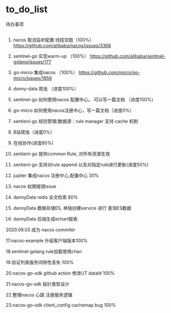 # to_do_list
待办事项

##
1. nacos 取消监听配置 线程空跑（100%）
https://github.com/alibaba/nacos/issues/3368

2. sentinel-go 实现warm-up （100%）
https://github.com/alibaba/sentinel-golang/issues/177

3. go-mirco 集成nacos （100%）
https://github.com/micro/go-micro/issues/1856

4. danny-data 爬虫 （进度100%）

5. sentinel-go 如何使用nacos 配置中心。 可以写一篇文档 （进度100%）

6. go-mirco 如何使用nacos注册中心，写一篇文档（进度0%）

7. sentienl-go 规则管理/数据源：rule manager 支持 cache 机制

8. B站爬虫（进度0%）

9. 在线协作(进度80%)

10. sentienl-go 提供common Rule, 对所有资源生效

11. sentienl-go 支持对rule append 以及对指定rule进行更新(进度50%)

12. jupiter 集成nacos 注册中心,配置中心 30%

13. nacos 权限报错issue

14. dannyData redis 全文检索 80%

15. dannyData 数据存储ES, 单独创建service 进行 查询ES数据

16. dannyData 后端生成echart报表.

2020.09.03 成为 nacos commiter

17.nacos-example 升级客户端版本100%

18.sentinel-golang rule加载使用chan

19.验证列表服务间隙性丢失 100%

20.nacos-go-sdk github action 修改UT dataId 100%

21.nacos-go-sdk 指针类型设计

22.整理nacos 心跳 注册服务逻辑

23.nacos-go-sdk client_config cachemap bug 100%
